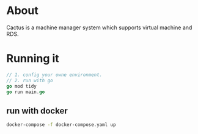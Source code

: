 # About

Cactus is a machine manager system which supports virtual machine and RDS.

# Running it

```go
// 1. config your owne environment.
// 2. run with go
go mod tidy
go run main.go
```

## run with docker

```bash
docker-compose -f docker-compose.yaml up
```